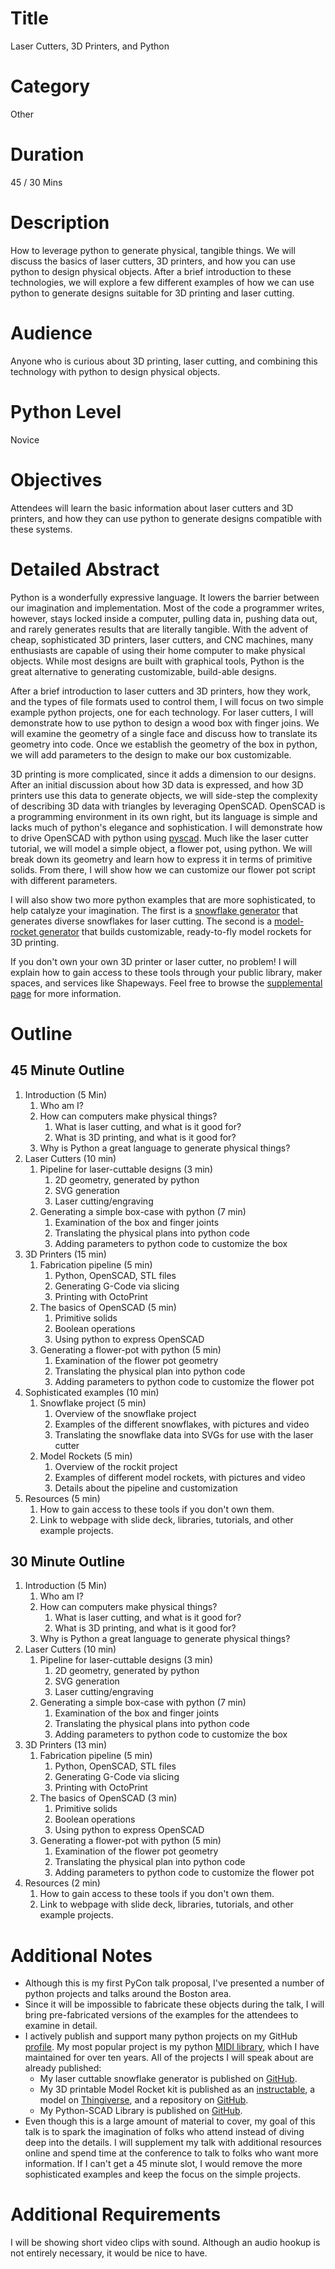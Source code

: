 # Title
Laser Cutters, 3D Printers, and Python

# Category
Other

# Duration
45 / 30 Mins

# Description
How to leverage python to generate physical, tangible things.  We will discuss the basics of laser cutters, 3D printers, and how you can use python to design physical objects.  After a brief introduction to these technologies, we will explore a few different examples of how we can use python to generate designs suitable for 3D printing and laser cutting.

# Audience
Anyone who is curious about 3D printing, laser cutting, and combining this technology with python to design physical objects.

# Python Level
Novice

# Objectives
Attendees will learn the basic information about laser cutters and 3D printers, and how they can use python to generate designs compatible with these systems.  

# Detailed Abstract
Python is a wonderfully expressive language.  It lowers the barrier between our imagination and implementation.  Most of the code a programmer writes, however, stays locked inside a computer, pulling data in, pushing data out, and rarely generates results that are literally tangible.  With the advent of cheap, sophisticated 3D printers, laser cutters, and CNC machines, many enthusiasts are capable of using their home computer to make physical objects.  While most designs are built with graphical tools, Python is the great alternative to generating customizable, build-able designs.

After a brief introduction to laser cutters and 3D printers, how they work, and the types of file formats used to control them, I will focus on two simple example python projects, one for each technology.  For laser cutters, I will demonstrate how to use python to design a wood box with finger joins.  We will examine the geometry of a single face and discuss how to translate its geometry into code.  Once we establish the geometry of the box in python, we will add parameters to the design to make our box customizable.  

3D printing is more complicated, since it adds a dimension to our designs.  After an initial discussion about how 3D data is expressed, and how 3D printers use this data to generate objects, we will side-step the complexity of describing 3D data with triangles by leveraging OpenSCAD.  OpenSCAD is a programming environment in its own right, but its language is simple and lacks much of python's elegance and sophistication.  I will demonstrate how to drive OpenSCAD with python using [pyscad](https://github.com/vishnubob/pyscad).  Much like the laser cutter tutorial, we will model a simple object, a flower pot, using python.  We will break down its geometry and learn how to express it in terms of primitive solids.  From there, I will show how we can customize our flower pot script with different parameters.

I will also show two more python examples that are more sophisticated, to help catalyze your imagination.  The first is a [snowflake generator](https://github.com/vishnubob/snowflake) that generates diverse snowflakes for laser cutting.  The second is a [model-rocket generator](https://github.com/vishnubob/rockit) that builds customizable, ready-to-fly model rockets for 3D printing.  

If you don't own your own 3D printer or laser cutter, no problem!  I will explain how to gain access to these tools through your public library, maker spaces, and services like Shapeways.  Feel free to browse the [supplemental page](https://github.com/vishnubob/pycon2016) for more information. 

# Outline

## 45 Minute Outline

1. Introduction (5 Min)
    1. Who am I?
    2. How can computers make physical things?
        1. What is laser cutting, and what is it good for?
        2. What is 3D printing, and what is it good for?
    3. Why is Python a great language to generate physical things?
2. Laser Cutters (10 min)
    1. Pipeline for laser-cuttable designs (3 min)
        1. 2D geometry, generated by python
        2. SVG generation
        3. Laser cutting/engraving
    2. Generating a simple box-case with python (7 min)
        1. Examination of the box and finger joints
        2. Translating the physical plans into python code
        3. Adding parameters to python code to customize the box
3. 3D Printers (15 min)
    1. Fabrication pipeline (5 min)
        1. Python, OpenSCAD, STL files 
        2. Generating G-Code via slicing
        3. Printing with OctoPrint
    2. The basics of OpenSCAD (5 min)
        1. Primitive solids
        2. Boolean operations
        3. Using python to express OpenSCAD
    3. Generating a flower-pot with python (5 min)
        1. Examination of the flower pot geometry
        2. Translating the physical plan into python code
        3. Adding parameters to python code to customize the flower pot
2. Sophisticated examples (10 min)
    1. Snowflake project (5 min)
        1. Overview of the snowflake project
        2. Examples of the different snowflakes, with pictures and video
        3. Translating the snowflake data into SVGs for use with the laser cutter
    2. Model Rockets (5 min)
        1. Overview of the rockit project
        2. Examples of different model rockets, with pictures and video
        3. Details about the pipeline and customization
6. Resources (5 min)
    1. How to gain access to these tools if you don't own them.
    2. Link to webpage with slide deck, libraries, tutorials, and other example projects.

## 30 Minute Outline

1. Introduction (5 Min)
    1. Who am I?
    2. How can computers make physical things?
        1. What is laser cutting, and what is it good for?
        2. What is 3D printing, and what is it good for?
    3. Why is Python a great language to generate physical things?
2. Laser Cutters (10 min)
    1. Pipeline for laser-cuttable designs (3 min)
        1. 2D geometry, generated by python
        2. SVG generation
        3. Laser cutting/engraving
    2. Generating a simple box-case with python (7 min)
        1. Examination of the box and finger joints
        2. Translating the physical plans into python code
        3. Adding parameters to python code to customize the box
3. 3D Printers (13 min)
    1. Fabrication pipeline (5 min)
        1. Python, OpenSCAD, STL files 
        2. Generating G-Code via slicing
        3. Printing with OctoPrint
    2. The basics of OpenSCAD (3 min)
        1. Primitive solids
        2. Boolean operations
        3. Using python to express OpenSCAD
    3. Generating a flower-pot with python (5 min)
        1. Examination of the flower pot geometry
        2. Translating the physical plan into python code
        3. Adding parameters to python code to customize the flower pot
4. Resources (2 min)
    1. How to gain access to these tools if you don't own them.
    2. Link to webpage with slide deck, libraries, tutorials, and other example projects.

# Additional Notes
* Although this is my first PyCon talk proposal, I've presented a number of python projects and talks around the Boston area.
* Since it will be impossible to fabricate these objects during the talk, I will bring pre-fabricated versions of the examples for the attendees to examine in detail.
* I actively publish and support many python projects on my GitHub [profile](https://github.com/vishnubob).  My most popular project is my python [MIDI library](https://github.com/vishnubob/python-midi), which I have maintained for over ten years.  All of the projects I will speak about are already published:
  * My laser cuttable snowflake generator is published on [GitHub](https://github.com/vishnubob/snowflake).
  * My 3D printable Model Rocket kit is published as an [instructable](http://www.instructables.com/id/Rockit-Model-Rocket-Construction-Kit/), a model on [Thingiverse](http://www.thingiverse.com/thing:262182), and a repository on [GitHub](https://github.com/vishnubob/rockit).
  * My Python-SCAD Library is published on [GitHub](https://github.com/vishnubob/pyscad).
* Even though this is a large amount of material to cover, my goal of this talk is to spark the imagination of folks who attend instead of diving deep into the details.  I will supplement my talk with additional resources online and spend time at the conference to talk to folks who want more information.  If I can't get a 45 minute slot, I would remove the more sophisticated examples and keep the focus on the simple projects.

# Additional Requirements
I will be showing short video clips with sound.  Although an audio hookup is not entirely necessary, it would be nice to have.

